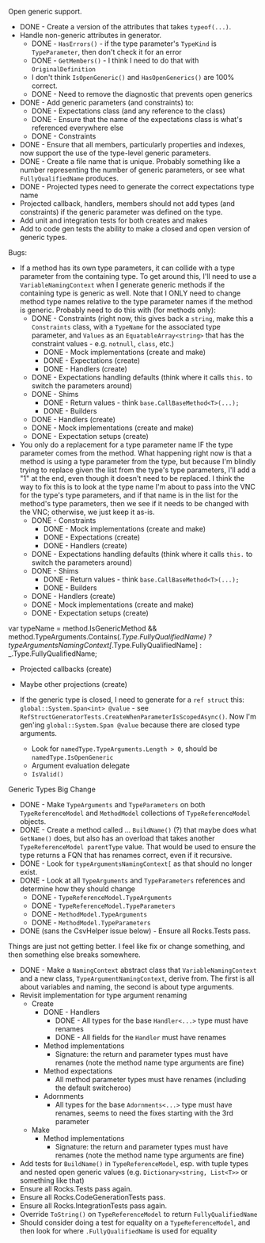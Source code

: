 Open generic support.

* DONE - Create a version of the attributes that takes `typeof(...)`.
* Handle non-generic attributes in generator.
    * DONE - `HasErrors()` - if the type parameter's `TypeKind` is `TypeParameter`, then don't check it for an error
    * DONE - `GetMembers()` - I think I need to do that with `OriginalDefinition`
    * I don't think `IsOpenGeneric()` and `HasOpenGenerics()` are 100% correct.
    * DONE - Need to remove the diagnostic that prevents open generics
* DONE - Add generic parameters (and constraints) to:
    * DONE - Expectations class (and any reference to the class)
    * DONE - Ensure that the name of the expectations class is what's referenced everywhere else
    * DONE - Constraints
* DONE - Ensure that all members, particularly properties and indexes, now support the use of the type-level generic parameters.
* DONE - Create a file name that is unique. Probably something like a number representing the number of generic parameters, or see what `FullyQualifiedName` produces.
* DONE - Projected types need to generate the correct expectations type name
* Projected callback, handlers, members should not add types (and constraints) if the generic parameter was defined on the type.
* Add unit and integration tests for both creates and makes
* Add to code gen tests the ability to make a closed and open version of generic types.

Bugs:
* If a method has its own type parameters, it can collide with a type parameter from the containing type. To get around this, I'll need to use a `VariableNamingContext` when I generate generic methods if the containing type is generic as well. Note that I ONLY need to change method type names relative to the type parameter names if the method is generic. Probably need to do this with (for methods only):
    * DONE - Constraints (right now, this gives back a `string`, make this a `Constraints` class, with a `TypeName` for the associated type parameter, and `Values` as an `EquatableArray<string>` that has the constraint values - e.g. `notnull`, `class`, etc.)
        * DONE - Mock implementations (create and make)
        * DONE - Expectations (create)
        * DONE - Handlers (create)
    * DONE - Expectations handling defaults (think where it calls `this.` to switch the parameters around)
    * DONE - Shims 
        * DONE - Return values - think `base.CallBaseMethod<T>(...);`
        * DONE - Builders
    * DONE - Handlers (create)
    * DONE - Mock implementations (create and make)
    * DONE - Expectation setups (create)
* You only do a replacement for a type parameter name IF the type parameter comes from the method. What happening right now is that a method is using a type parameter from the type, but because I'm blindly trying to replace given the list from the type's type parameters, I'll add a "1" at the end, even though it doesn't need to be replaced. I think the way to fix this is to look at the type name I'm about to pass into the VNC for the type's type parameters, and if that name is in the list for the method's type parameters, then we see if it needs to be changed with the VNC; otherwise, we just keep it as-is.
    * DONE - Constraints
        * DONE - Mock implementations (create and make)
        * DONE - Expectations (create)
        * DONE - Handlers (create)
    * DONE - Expectations handling defaults (think where it calls `this.` to switch the parameters around)
    * DONE - Shims 
        * DONE - Return values - think `base.CallBaseMethod<T>(...);`
        * DONE - Builders
    * DONE - Handlers (create)
    * DONE - Mock implementations (create and make)
    * DONE - Expectation setups (create)

var typeName = method.IsGenericMethod && method.TypeArguments.Contains(_.Type.FullyQualifiedName) ?
    typeArgumentsNamingContext[_.Type.FullyQualifiedName] : _.Type.FullyQualifiedName;

* Projected callbacks (create)
* Maybe other projections (create)

* If the generic type is closed, I need to generate for a `ref struct` this: `global::System.Span<int> @value` - see `RefStructGeneratorTests.CreateWhenParameterIsScopedAsync()`. Now I'm gen'ing `global::System.Span @value` because there are closed type arguments.
    * Look for `namedType.TypeArguments.Length > 0`, should be `namedType.IsOpenGeneric`
    * Argument evaluation delegate
    * `IsValid()`


Generic Types Big Change
* DONE - Make `TypeArguments` and `TypeParameters` on both `TypeReferenceModel` and `MethodModel` collections of `TypeReferenceModel` objects. 
* DONE - Create a method called ... `BuildName()` (?) that maybe does what `GetName()` does, but also has an overload that takes another `TypeReferenceModel parentType` value. That would be used to ensure the type returns a FQN that has renames correct, even if it recursive.
* DONE - Look for `typeArgumentsNamingContext[` as that should no longer exist.
* DONE - Look at all `TypeArguments` and `TypeParameters` references and determine how they should change
    * DONE - `TypeReferenceModel.TypeArguments`
    * DONE - `TypeReferenceModel.TypeParameters`
    * DONE - `MethodModel.TypeArguments`
    * DONE - `MethodModel.TypeParameters`
* DONE (sans the CsvHelper issue below) - Ensure all Rocks.Tests pass.

Things are just not getting better. I feel like fix or change something, and then something else breaks somewhere.

* DONE - Make a `NamingContext` abstract class that `VariableNamingContext` and a new class, `TypeArgumentNamingContext`, derive from. The first is all about variables and naming, the second is about type arguments.
* Revisit implementation for type argument renaming
    * Create
        * DONE - Handlers
            * DONE - All types for the base `Handler<...>` type must have renames
            * DONE - All fields for the `Handler` must have renames
        * Method implementations
            * Signature: the return and parameter types must have renames (note the method name type arguments are fine)
        * Method expectations
            * All method parameter types must have renames (including the default switcheroo)
        * Adornments
            * All types for the base `Adornments<...>` type must have renames, seems to need the fixes starting with the 3rd parameter
    * Make
        * Method implementations
            * Signature: the return and parameter types must have renames (note the method name type arguments are fine)
* Add tests for `BuildName()` in `TypeReferenceModel`, esp. with tuple types and nested open generic values (e.g. `Dictionary<string, List<T>>` or something like that)
* Ensure all Rocks.Tests pass again.
* Ensure all Rocks.CodeGenerationTests pass.
* Ensure all Rocks.IntegrationTests pass again.
* Override `ToString()` on `TypeReferenceModel` to return `FullyQualifiedName` 
* Should consider doing a test for equality on a `TypeReferenceModel`, and then look for where `.FullyQualifiedName` is used for equality
